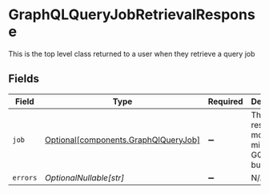# GraphQLQueryJobRetrievalResponse

This is the top level class returned to a user when they retrieve a query job


## Fields

| Field                                                                              | Type                                                                               | Required                                                                           | Description                                                                        |
| ---------------------------------------------------------------------------------- | ---------------------------------------------------------------------------------- | ---------------------------------------------------------------------------------- | ---------------------------------------------------------------------------------- |
| `job`                                                                              | [Optional[components.GraphQlQueryJob]](../../models/components/graphqlqueryjob.md) | :heavy_minus_sign:                                                                 | This is the response model that mirrors the GQL bulkjob                            |
| `errors`                                                                           | *OptionalNullable[str]*                                                            | :heavy_minus_sign:                                                                 | N/A                                                                                |